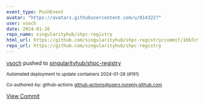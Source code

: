 ```yaml
---
event_type: PushEvent
avatar: "https://avatars.githubusercontent.com/u/814322?"
user: vsoch
date: 2024-01-26
repo_name: singularityhub/shpc-registry
html_url: https://github.com/singularityhub/shpc-registry/commit/16b7c9f855ba3e4c7896e770c219e4f4ef843496
repo_url: https://github.com/singularityhub/shpc-registry
---
```


<a href='https://github.com/vsoch' target='_blank'>vsoch</a> pushed to <a href='https://github.com/singularityhub/shpc-registry' target='_blank'>singularityhub/shpc-registry</a>

<small>Automated deployment to update containers 2024-01-26 (#191)

Co-authored-by: github-actions <github-actions@users.noreply.github.com></small>

<a href='https://github.com/singularityhub/shpc-registry/commit/16b7c9f855ba3e4c7896e770c219e4f4ef843496' target='_blank'>View Commit</a>